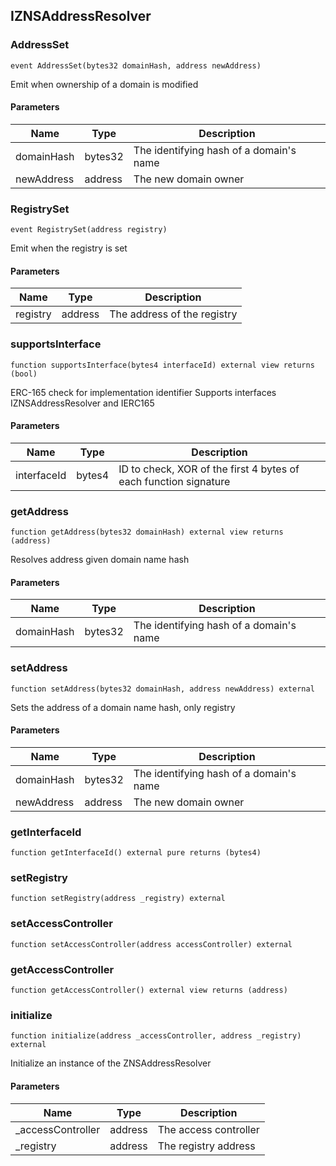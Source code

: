 ## IZNSAddressResolver








### AddressSet

```solidity
event AddressSet(bytes32 domainHash, address newAddress)
```




Emit when ownership of a domain is modified

#### Parameters

| Name | Type | Description |
| ---- | ---- | ----------- |
| domainHash | bytes32 | The identifying hash of a domain's name |
| newAddress | address | The new domain owner |


### RegistrySet

```solidity
event RegistrySet(address registry)
```




Emit when the registry is set

#### Parameters

| Name | Type | Description |
| ---- | ---- | ----------- |
| registry | address | The address of the registry |


### supportsInterface

```solidity
function supportsInterface(bytes4 interfaceId) external view returns (bool)
```




ERC-165 check for implementation identifier
Supports interfaces IZNSAddressResolver and IERC165

#### Parameters

| Name | Type | Description |
| ---- | ---- | ----------- |
| interfaceId | bytes4 | ID to check, XOR of the first 4 bytes of each function signature |


### getAddress

```solidity
function getAddress(bytes32 domainHash) external view returns (address)
```




Resolves address given domain name hash

#### Parameters

| Name | Type | Description |
| ---- | ---- | ----------- |
| domainHash | bytes32 | The identifying hash of a domain's name |


### setAddress

```solidity
function setAddress(bytes32 domainHash, address newAddress) external
```




Sets the address of a domain name hash, only registry

#### Parameters

| Name | Type | Description |
| ---- | ---- | ----------- |
| domainHash | bytes32 | The identifying hash of a domain's name |
| newAddress | address | The new domain owner |


### getInterfaceId

```solidity
function getInterfaceId() external pure returns (bytes4)
```







### setRegistry

```solidity
function setRegistry(address _registry) external
```







### setAccessController

```solidity
function setAccessController(address accessController) external
```







### getAccessController

```solidity
function getAccessController() external view returns (address)
```







### initialize

```solidity
function initialize(address _accessController, address _registry) external
```


Initialize an instance of the ZNSAddressResolver


#### Parameters

| Name | Type | Description |
| ---- | ---- | ----------- |
| _accessController | address | The access controller |
| _registry | address | The registry address |



